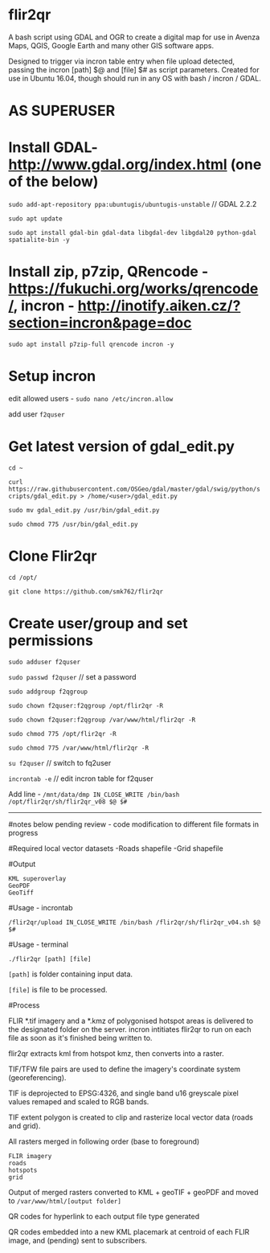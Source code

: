 # flir2qr
A bash script using GDAL and OGR to create a digital map for use in Avenza Maps, QGIS, Google Earth and many other GIS software apps.

Designed to trigger via incron table entry when file upload detected, passing the incron [path] $@ and [file] $# as script parameters. Created for use in Ubuntu 16.04, though should run in any OS with bash / incron / GDAL.

# AS SUPERUSER

# Install GDAL- http://www.gdal.org/index.html (one of the below)

`sudo add-apt-repository ppa:ubuntugis/ubuntugis-unstable` // GDAL 2.2.2

`sudo apt update`

`sudo apt install gdal-bin gdal-data libgdal-dev libgdal20 python-gdal spatialite-bin -y`

# Install zip, p7zip, QRencode - https://fukuchi.org/works/qrencode/, incron - http://inotify.aiken.cz/?section=incron&page=doc
`sudo apt install p7zip-full qrencode incron -y`

# Setup incron 
edit allowed users - `sudo nano /etc/incron.allow` 

add user `f2quser`

# Get latest version of gdal_edit.py

`cd ~`

`curl https://raw.githubusercontent.com/OSGeo/gdal/master/gdal/swig/python/scripts/gdal_edit.py > /home/<user>/gdal_edit.py`

`sudo mv gdal_edit.py /usr/bin/gdal_edit.py`

`sudo chmod 775 /usr/bin/gdal_edit.py`

# Clone Flir2qr
`cd /opt/`

`git clone https://github.com/smk762/flir2qr`

# Create user/group and set permissions 
`sudo adduser f2quser`

`sudo passwd f2quser`  // set a password

`sudo addgroup f2qgroup`

`sudo chown f2quser:f2qgroup /opt/flir2qr -R`

`sudo chown f2quser:f2qgroup /var/www/html/flir2qr -R`

`sudo chmod 775 /opt/flir2qr -R`

`sudo chmod 775 /var/www/html/flir2qr -R`

`su f2quser` // switch to fq2user

`incrontab -e`   // edit incron table for f2quser

Add line - `/mnt/data/dmp IN_CLOSE_WRITE /bin/bash /opt/flir2qr/sh/flir2qr_v08 $@ $#`



----------------------------------------------------------------------------------------------------------------------
#notes below pending review - code modification to different file formats in progress

#Required local vector datasets -Roads shapefile -Grid shapefile

#Output

    KML superoverlay
    GeoPDF
    GeoTiff

#Usage - incrontab

`/flir2qr/upload IN_CLOSE_WRITE /bin/bash /flir2qr/sh/flir2qr_v04.sh $@ $#`

#Usage - terminal

`./flir2qr [path] [file]`

`[path]` is folder containing input data.

`[file]` is file to be processed.

#Process

FLIR *.tif imagery and a *.kmz of polygonised hotspot areas is delivered to the designated folder on the server. incron intitiates flir2qr to run on each file as soon as it's finished being written to.

flir2qr extracts kml from hotspot kmz, then converts into a raster.

TIF/TFW file pairs are used to define the imagery's coordinate system (georeferencing).

TIF is deprojected to EPSG:4326, and single band u16 greyscale pixel values remaped and scaled to RGB bands.

TIF extent polygon is created to clip and rasterize local vector data (roads and grid).

All rasters merged in following order (base to foreground)

    FLIR imagery
    roads
    hotspots
    grid

Output of merged rasters converted to KML + geoTIF + geoPDF and moved to `/var/www/html/[output folder]`

QR codes for hyperlink to each output file type generated

QR codes embedded into a new KML placemark at centroid of each FLIR image, and (pending) sent to subscribers.
